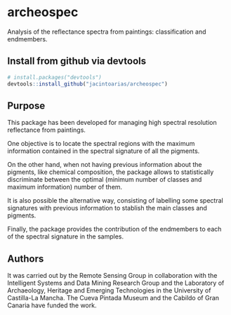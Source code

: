 # archeospec
Analysis of the reflectance spectra from paintings: classification and endmembers.

## Install from github via devtools

```R
# install.packages("devtools")
devtools::install_github("jacintoarias/archeospec")
```

## Purpose

This package has been developed for managing high spectral resolution reflectance from paintings.

One objective is to locate the spectral regions with the maximum information contained in the spectral signature of all the pigments.

On the other hand, when not having previous information about the pigments, like chemical composition, the package allows to statistically
discriminate between the optimal (minimum number of classes and maximum information) number of them.

It is also possible the alternative way, consisting of labelling some spectral signatures with previous information to stablish the main classes and pigments.

Finally, the package provides the contribution of the endmembers to each of the spectral signature in the samples.

## Authors

It was carried out by the Remote Sensing Group in collaboration with the Intelligent Systems and Data Mining Research Group and the Laboratory of Archaeology,
Heritage and Emerging Technologies in the University of Castilla-La Mancha. The Cueva Pintada Museum and the Cabildo of Gran Canaria have funded the work.

